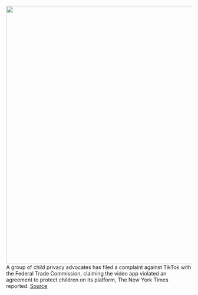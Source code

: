 <img src='https://cdn.vox-cdn.com/thumbor/7iStMnoXhtpGKw53WeXGlpckVVA=/0x0:2040x1360/1200x800/filters:focal(857x517:1183x843)/cdn.vox-cdn.com/uploads/chorus_image/image/66797550/acastro_190723_1777_tiktok_0001.0.0.jpg' width='700px' /><br/>
A group of child privacy advocates has filed a complaint against TikTok with the Federal Trade Commission, claiming the video app violated an agreement to protect children on its platform, The New York Times reported.
<a href='https://www.theverge.com/2020/5/14/21258502/tiktok-complaint-child-privacy-ftc'> Source <a/>